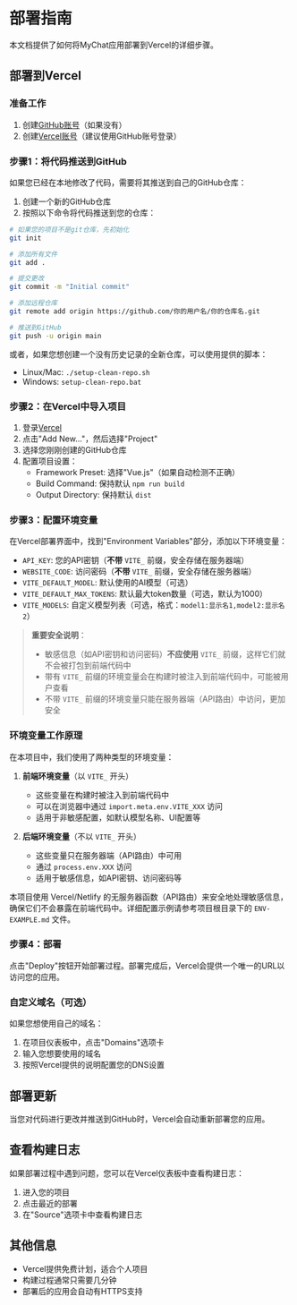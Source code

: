 # 部署指南

本文档提供了如何将MyChat应用部署到Vercel的详细步骤。

## 部署到Vercel

### 准备工作

1. 创建[GitHub账号](https://github.com/signup)（如果没有）
2. 创建[Vercel账号](https://vercel.com/signup)（建议使用GitHub账号登录）

### 步骤1：将代码推送到GitHub

如果您已经在本地修改了代码，需要将其推送到自己的GitHub仓库：

1. 创建一个新的GitHub仓库
2. 按照以下命令将代码推送到您的仓库：

```bash
# 如果您的项目不是git仓库，先初始化
git init

# 添加所有文件
git add .

# 提交更改
git commit -m "Initial commit"

# 添加远程仓库
git remote add origin https://github.com/你的用户名/你的仓库名.git

# 推送到GitHub
git push -u origin main
```

或者，如果您想创建一个没有历史记录的全新仓库，可以使用提供的脚本：

- Linux/Mac: `./setup-clean-repo.sh`
- Windows: `setup-clean-repo.bat`

### 步骤2：在Vercel中导入项目

1. 登录[Vercel](https://vercel.com)
2. 点击"Add New..."，然后选择"Project"
3. 选择您刚刚创建的GitHub仓库
4. 配置项目设置：
   - Framework Preset: 选择"Vue.js"（如果自动检测不正确）
   - Build Command: 保持默认 `npm run build`
   - Output Directory: 保持默认 `dist`

### 步骤3：配置环境变量

在Vercel部署界面中，找到"Environment Variables"部分，添加以下环境变量：

- `API_KEY`: 您的API密钥（**不带** `VITE_` 前缀，安全存储在服务器端）
- `WEBSITE_CODE`: 访问密码（**不带** `VITE_` 前缀，安全存储在服务器端）
- `VITE_DEFAULT_MODEL`: 默认使用的AI模型（可选）
- `VITE_DEFAULT_MAX_TOKENS`: 默认最大token数量（可选，默认为1000）
- `VITE_MODELS`: 自定义模型列表（可选，格式：`model1:显示名1,model2:显示名2`）

> **重要安全说明**：
> 
> - 敏感信息（如API密钥和访问密码）**不应使用** `VITE_` 前缀，这样它们就不会被打包到前端代码中
> - 带有 `VITE_` 前缀的环境变量会在构建时被注入到前端代码中，可能被用户查看
> - 不带 `VITE_` 前缀的环境变量只能在服务器端（API路由）中访问，更加安全

### 环境变量工作原理

在本项目中，我们使用了两种类型的环境变量：

1. **前端环境变量**（以 `VITE_` 开头）
   - 这些变量在构建时被注入到前端代码中
   - 可以在浏览器中通过 `import.meta.env.VITE_XXX` 访问
   - 适用于非敏感配置，如默认模型名称、UI配置等

2. **后端环境变量**（不以 `VITE_` 开头）
   - 这些变量只在服务器端（API路由）中可用
   - 通过 `process.env.XXX` 访问
   - 适用于敏感信息，如API密钥、访问密码等

本项目使用 Vercel/Netlify 的无服务器函数（API路由）来安全地处理敏感信息，确保它们不会暴露在前端代码中。详细配置示例请参考项目根目录下的 `ENV-EXAMPLE.md` 文件。

### 步骤4：部署

点击"Deploy"按钮开始部署过程。部署完成后，Vercel会提供一个唯一的URL以访问您的应用。

### 自定义域名（可选）

如果您想使用自己的域名：

1. 在项目仪表板中，点击"Domains"选项卡
2. 输入您想要使用的域名
3. 按照Vercel提供的说明配置您的DNS设置

## 部署更新

当您对代码进行更改并推送到GitHub时，Vercel会自动重新部署您的应用。

## 查看构建日志

如果部署过程中遇到问题，您可以在Vercel仪表板中查看构建日志：

1. 进入您的项目
2. 点击最近的部署
3. 在"Source"选项卡中查看构建日志

## 其他信息

- Vercel提供免费计划，适合个人项目
- 构建过程通常只需要几分钟
- 部署后的应用会自动有HTTPS支持 